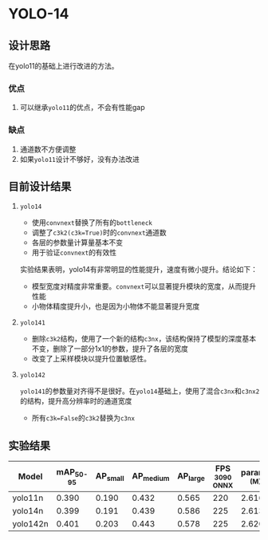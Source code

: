 # YOLO-14


## 设计思路

在yolo11的基础上进行改进的方法。

### 优点
1. 可以继承`yolo11`的优点，不会有性能gap

### 缺点
1. 通道数不方便调整
2. 如果`yolo11`设计不够好，没有办法改进


## 目前设计结果

1. `yolo14`
   - 使用`convnext`替换了所有的`bottleneck`
   - 调整了`c3k2(c3k=True)`时的`convnext`通道数
   - 各层的参数量计算量基本不变
   - 用于验证`convnext`的有效性

   实验结果表明，yolo14有非常明显的性能提升，速度有微小提升。结论如下：
   - 模型宽度对精度非常重要。`convnext`可以显著提升模块的宽度，从而提升性能
   - 小物体精度提升小，也是因为小物体不能显著提升宽度
2. `yolo141`
   - 删除`c3k2`结构，使用了一个新的结构`c3nx`，该结构保持了模型的深度基本不变，删除了一部分1x1的参数，提升了各层的宽度
   - 改变了上采样模块以提升位置敏感性。
3. `yolo142`

   `yolo141`的参数量对齐得不是很好。在`yolo14`基础上，使用了混合`c3nx`和`c3nx2`的结构，提升高分辨率时的通道宽度
   - 所有`c3k=False`的`c3k2`替换为`c3nx`


## 实验结果
| Model | mAP<sub>50-95</sub> | AP<sub>small</sub> | AP<sub>medium</sub> | AP<sub>large</sub> | FPS<br><sup>3090 ONNX</sup>  | params<br><sup>(M)</sup> |FLOPs<br><sup>(B) |
| -------- | ----- | ----- | ----- | ----- | --- | ----- | ---- |
| yolo11n  | 0.390 | 0.190 | 0.432 | 0.565 | 220 | 2.616 | 6.48 |
| yolo14n  | 0.399 | 0.191 | 0.439 | 0.586 | 225 | 2.613 | 6.52 |
| yolo142n | 0.401 | 0.203 | 0.443 | 0.578 | 225 | 2.620 | 6.49 |

